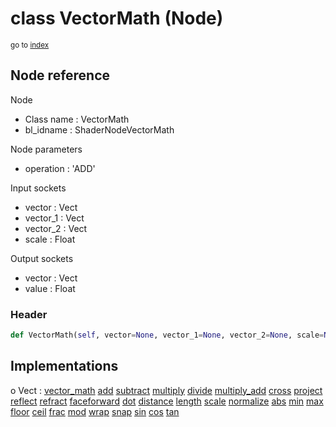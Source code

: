 # class VectorMath (Node)

<sub>go to [index](/docs/index.md)</sub>

## Node reference

Node
 - Class name : VectorMath
 - bl_idname : ShaderNodeVectorMath

Node parameters
 - operation : 'ADD'

Input sockets
 - vector : Vect
 - vector_1 : Vect
 - vector_2 : Vect
 - scale : Float

Output sockets
 - vector : Vect
 - value : Float

### Header

``` python
def VectorMath(self, vector=None, vector_1=None, vector_2=None, scale=None, operation='ADD', node_label=None, node_color=None):
```

## Implementations

o Vect : [vector_math](/docs/GeoNodes_classes/Vect.md#vector_math) [add](/docs/GeoNodes_classes/Vect.md#add) [subtract](/docs/GeoNodes_classes/Vect.md#subtract) [multiply](/docs/GeoNodes_classes/Vect.md#multiply) [divide](/docs/GeoNodes_classes/Vect.md#divide) [multiply_add](/docs/GeoNodes_classes/Vect.md#multiply_add) [cross](/docs/GeoNodes_classes/Vect.md#cross) [project](/docs/GeoNodes_classes/Vect.md#project) [reflect](/docs/GeoNodes_classes/Vect.md#reflect) [refract](/docs/GeoNodes_classes/Vect.md#refract) [faceforward](/docs/GeoNodes_classes/Vect.md#faceforward) [dot](/docs/GeoNodes_classes/Vect.md#dot) [distance](/docs/GeoNodes_classes/Vect.md#distance) [length](/docs/GeoNodes_classes/Vect.md#length) [scale](/docs/GeoNodes_classes/Vect.md#scale) [normalize](/docs/GeoNodes_classes/Vect.md#normalize) [abs](/docs/GeoNodes_classes/Vect.md#abs) [min](/docs/GeoNodes_classes/Vect.md#min) [max](/docs/GeoNodes_classes/Vect.md#max) [floor](/docs/GeoNodes_classes/Vect.md#floor) [ceil](/docs/GeoNodes_classes/Vect.md#ceil) [frac](/docs/GeoNodes_classes/Vect.md#frac) [mod](/docs/GeoNodes_classes/Vect.md#mod) [wrap](/docs/GeoNodes_classes/Vect.md#wrap) [snap](/docs/GeoNodes_classes/Vect.md#snap) [sin](/docs/GeoNodes_classes/Vect.md#sin) [cos](/docs/GeoNodes_classes/Vect.md#cos) [tan](/docs/GeoNodes_classes/Vect.md#tan) 


